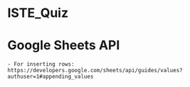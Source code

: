 # ISTE_Quiz

# Google Sheets API
    - For inserting rows: https://developers.google.com/sheets/api/guides/values?authuser=1#appending_values
